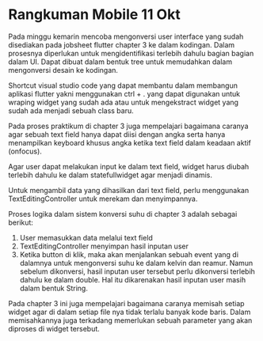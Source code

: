 Rangkuman Mobile 11 Okt
==

Pada minggu kemarin mencoba mengonversi user interface yang sudah disediakan pada jobsheet flutter chapter 3 ke dalam kodingan. Dalam prosesnya diperlukan untuk mengidentifikasi terlebih dahulu bagian bagian dalam UI. Dapat dibuat dalam bentuk tree untuk memudahkan dalam mengonversi desain ke kodingan.

Shortcut visual studio code yang dapat membantu dalam membangun aplikasi flutter yakni menggunakan ctrl + . yang dapat digunakan untuk wraping widget yang sudah ada atau untuk mengekstract widget yang sudah ada menjadi sebuah class baru.

Pada proses praktikum di chapter 3 juga mempelajari bagaimana caranya agar sebuah text field hanya dapat diisi dengan angka serta hanya menampilkan keyboard khusus angka ketika text field dalam keadaan aktif (onfocus).

Agar user dapat melakukan input ke dalam text field, widget harus diubah terlebih dahulu ke dalam statefullwidget agar menjadi dinamis.

Untuk mengambil data yang dihasilkan dari text field, perlu menggunakan TextEditingController untuk merekam dan menyimpannya.

Proses logika dalam sistem konversi suhu di chapter 3 adalah sebagai berikut:

1. User memasukkan data melalui text field
2. TextEditingController menyimpan hasil inputan user
3. Ketika button di klik, maka akan menjalankan sebuah event yang di dalamnya untuk mengonversi suhu ke dalam kelvin dan reamur. Namun sebelum dikonversi, hasil inputan user tersebut perlu dikonversi terlebih dahulu ke dalam double. Hal itu dikarenakan hasil inputan user masih dalam bentuk String.

Pada chapter 3 ini juga mempelajari bagaimana caranya memisah setiap widget agar di dalam setiap file nya tidak terlalu banyak kode baris. Dalam memisahkannya juga terkadang memerlukan sebuah parameter yang akan diproses di widget tersebut.
